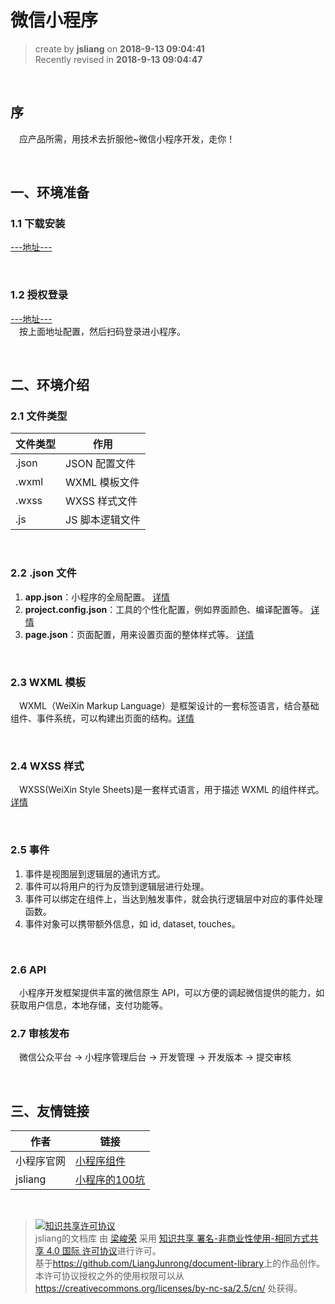 # 微信小程序
> create by **jsliang** on **2018-9-13 09:04:41**  
> Recently revised in **2018-9-13 09:04:47**

<br>

## 序
&emsp;应产品所需，用技术去折服他~微信小程序开发，走你！

<br>

## 一、环境准备

### 1.1 下载安装
[---地址---](https://developers.weixin.qq.com/miniprogram/dev/devtools/download.html?t=18091218)

<br>

### 1.2 授权登录
[---地址---](https://jingyan.baidu.com/article/4dc408486e25e2c8d946f1b7.html)  
&emsp;按上面地址配置，然后扫码登录进小程序。

<br>

## 二、环境介绍

### 2.1 文件类型

| 文件类型 | 作用 |
| --- | --- |
| .json | JSON 配置文件 |
| .wxml | WXML 模板文件 |
| .wxss | WXSS 样式文件 |
| .js | JS 脚本逻辑文件 |

<br>

### 2.2 .json 文件
1. **app.json**：小程序的全局配置。 [详情](https://developers.weixin.qq.com/miniprogram/dev/framework/config.html)
2. **project.config.json**：工具的个性化配置，例如界面颜色、编译配置等。 [详情](https://developers.weixin.qq.com/miniprogram/dev/devtools/projectconfig.html)
3. **page.json**：页面配置，用来设置页面的整体样式等。 [详情](https://developers.weixin.qq.com/miniprogram/dev/framework/config.html#%E5%85%A8%E5%B1%80%E9%85%8D%E7%BD%AE)

<br>

### 2.3 WXML 模板

&emsp;WXML（WeiXin Markup Language）是框架设计的一套标签语言，结合基础组件、事件系统，可以构建出页面的结构。[详情](https://developers.weixin.qq.com/miniprogram/dev/framework/view/wxml/index.html)

<br>

### 2.4 WXSS 样式

&emsp;WXSS(WeiXin Style Sheets)是一套样式语言，用于描述 WXML 的组件样式。[详情](https://developers.weixin.qq.com/miniprogram/dev/framework/view/wxss.html)

<br>

### 2.5 事件
1. 事件是视图层到逻辑层的通讯方式。
2. 事件可以将用户的行为反馈到逻辑层进行处理。
3. 事件可以绑定在组件上，当达到触发事件，就会执行逻辑层中对应的事件处理函数。
4. 事件对象可以携带额外信息，如 id, dataset, touches。

<br>

### 2.6 API

&emsp;小程序开发框架提供丰富的微信原生 API，可以方便的调起微信提供的能力，如获取用户信息，本地存储，支付功能等。

### 2.7 审核发布
&emsp;微信公众平台 -> 小程序管理后台 -> 开发管理 -> 开发版本 -> 提交审核

<br>

## 三、友情链接

| 作者 | 链接 |
| --- | --- |
| 小程序官网 | [小程序组件](https://developers.weixin.qq.com/miniprogram/dev/component/) |
| jsliang | [小程序的100坑](./WeChatAppletBug.md) |

<br>

> <a rel="license" href="http://creativecommons.org/licenses/by-nc-sa/4.0/"><img alt="知识共享许可协议" style="border-width:0" src="https://i.creativecommons.org/l/by-nc-sa/4.0/88x31.png" /></a><br /><span xmlns:dct="http://purl.org/dc/terms/" property="dct:title">jsliang的文档库</span> 由 <a xmlns:cc="http://creativecommons.org/ns#" href="https://github.com/LiangJunrong/document-library" property="cc:attributionName" rel="cc:attributionURL">梁峻荣</a> 采用 <a rel="license" href="http://creativecommons.org/licenses/by-nc-sa/4.0/">知识共享 署名-非商业性使用-相同方式共享 4.0 国际 许可协议</a>进行许可。<br />基于<a xmlns:dct="http://purl.org/dc/terms/" href="https://github.com/LiangJunrong/document-library" rel="dct:source">https://github.com/LiangJunrong/document-library</a>上的作品创作。<br />本许可协议授权之外的使用权限可以从 <a xmlns:cc="http://creativecommons.org/ns#" href="https://creativecommons.org/licenses/by-nc-sa/2.5/cn/" rel="cc:morePermissions">https://creativecommons.org/licenses/by-nc-sa/2.5/cn/</a> 处获得。